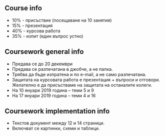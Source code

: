 ## Course info

- 10% - присъствие (посещаване на 10 занятия)
- 15% - презентация
- 40% - курсова работа
- 35% - изпит (един въпрос устно)

## Coursework general info

- Предава се до 20 декември
- Предава се разпечатана в джобче, а не папка.
- Трябва да бъде изпратена и по e-mail, а не само разпечатана.
- Защитата на курсовата работа е презентация + въпроси и отговори. Желателно е да присъстваме на защитата на останалите колеги.
- На 10 януари 2019 година – теми 5 и 9
- На 17 януари 2019 година – теми 4 и 16

## Coursework implementation info

- Текстов документ между 12 и 14 страници.
- Включват се картинки, схеми и таблици.

